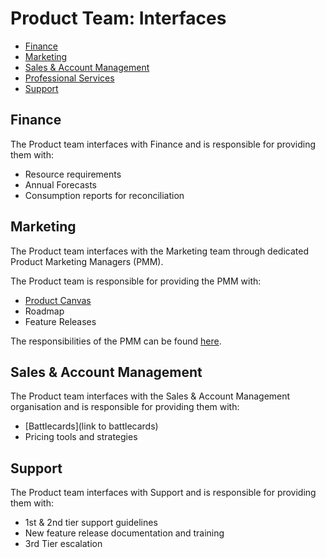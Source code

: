 # Product Team: Interfaces
* [Finance](#finance)
* [Marketing](#marketing)
* [Sales & Account Management](#sales-account-management)
* [Professional Services](professional-services)
* [Support](#support)

## Finance
The Product team interfaces with Finance and is responsible for providing them
with:

* Resource requirements
* Annual Forecasts
* Consumption reports for reconciliation

## Marketing
The Product team interfaces with the Marketing team through dedicated Product
Marketing Managers (PMM).

The Product team is responsible for providing the PMM with:

* [Product Canvas](https://sabioltd.sharepoint.com/:p:/s/Execution-CloudFocus/ESaOBYOz-W5PnT0krqU6U_kBEGDEk_4qdBmjvt-7mY1KKw?e=BnEetd)
* Roadmap
* Feature Releases

The responsibilities of the PMM can be found
[here](../roles/product-marketing-manager).

## Sales & Account Management
The Product team interfaces with the Sales & Account Management organisation and
is responsible for providing them with:

* [Battlecards](link to battlecards)
* Pricing tools and strategies

## Support
The Product team interfaces with Support and is responsible for providing them
with:

* 1st & 2nd tier support guidelines
* New feature release documentation and training
* 3rd Tier escalation

